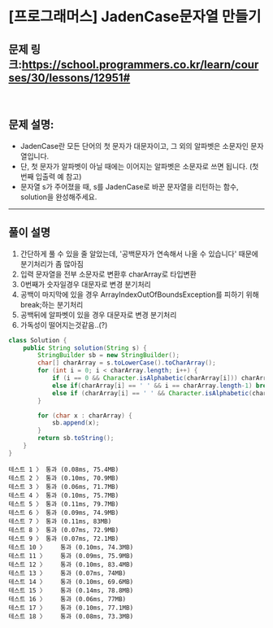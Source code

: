 # [프로그래머스] JadenCase문자열 만들기

## 문제 링크:https://school.programmers.co.kr/learn/courses/30/lessons/12951#

<br/>

## 문제 설명:

- JadenCase란 모든 단어의 첫 문자가 대문자이고, 그 외의 알파벳은 소문자인 문자열입니다. 
- 단, 첫 문자가 알파벳이 아닐 때에는 이어지는 알파벳은 소문자로 쓰면 됩니다. (첫 번째 입출력 예 참고)
- 문자열 s가 주어졌을 때, s를 JadenCase로 바꾼 문자열을 리턴하는 함수, solution을 완성해주세요.
---

## 풀이 설명

1. 간단하게 풀 수 있을 줄 알았는데, '공백문자가 연속해서 나올 수 있습니다' 때문에 분기처리가 좀 많아짐
2. 입력 문자열을 전부 소문자로 변환후 charArray로 타입변환
3. 0번째가 숫자일경우 대문자로 변경 분기처리
4. 공백이 마지막에 있을 경우 ArrayIndexOutOfBoundsException를 피하기 위해 break;하는 분기처리
5. 공백뒤에 알파벳이 있을 경우 대문자로 변경 분기처리 
2. 가독성이 떨어지는것같음..(?)


```java
class Solution {
    public String solution(String s) {
        StringBuilder sb = new StringBuilder();
        char[] charArray = s.toLowerCase().toCharArray();
        for (int i = 0; i < charArray.length; i++) {
            if (i == 0 && Character.isAlphabetic(charArray[i])) charArray[i] = Character.toUpperCase(charArray[i]);
            else if(charArray[i] == ' ' && i == charArray.length-1) break;
            else if (charArray[i] == ' ' && Character.isAlphabetic(charArray[i+1])) charArray[i + 1] = Character.toUpperCase(charArray[i + 1]);
        }

        for (char x : charArray) {
            sb.append(x);
        }
        return sb.toString();
    }
}
```
```text
테스트 1 〉	통과 (0.08ms, 75.4MB)
테스트 2 〉	통과 (0.10ms, 70.9MB)
테스트 3 〉	통과 (0.06ms, 71.7MB)
테스트 4 〉	통과 (0.10ms, 75.7MB)
테스트 5 〉	통과 (0.11ms, 79.7MB)
테스트 6 〉	통과 (0.09ms, 74.9MB)
테스트 7 〉	통과 (0.11ms, 83MB)
테스트 8 〉	통과 (0.07ms, 72.9MB)
테스트 9 〉	통과 (0.07ms, 72.1MB)
테스트 10 〉	통과 (0.10ms, 74.3MB)
테스트 11 〉	통과 (0.09ms, 75.9MB)
테스트 12 〉	통과 (0.10ms, 83.4MB)
테스트 13 〉	통과 (0.07ms, 74MB)
테스트 14 〉	통과 (0.10ms, 69.6MB)
테스트 15 〉	통과 (0.14ms, 78.8MB)
테스트 16 〉	통과 (0.06ms, 77MB)
테스트 17 〉	통과 (0.10ms, 77.1MB)
테스트 18 〉	통과 (0.08ms, 73.3MB)
```